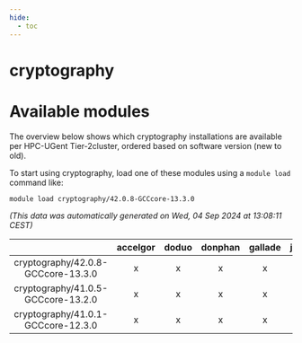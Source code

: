 ```yaml
---
hide:
  - toc
---
```


cryptography
============

# Available modules


The overview below shows which cryptography installations are available per HPC-UGent Tier-2cluster, ordered based on software version (new to old).

To start using cryptography, load one of these modules using a `module load` command like:

```shell
module load cryptography/42.0.8-GCCcore-13.3.0
```

*(This data was automatically generated on Wed, 04 Sep 2024 at 13:08:11 CEST)*  

| |accelgor|doduo|donphan|gallade|joltik|shinx|skitty|
| :---: | :---: | :---: | :---: | :---: | :---: | :---: | :---: |
|cryptography/42.0.8-GCCcore-13.3.0|x|x|x|x|x|x|x|
|cryptography/41.0.5-GCCcore-13.2.0|x|x|x|x|x|x|x|
|cryptography/41.0.1-GCCcore-12.3.0|x|x|x|x|x|x|x|
